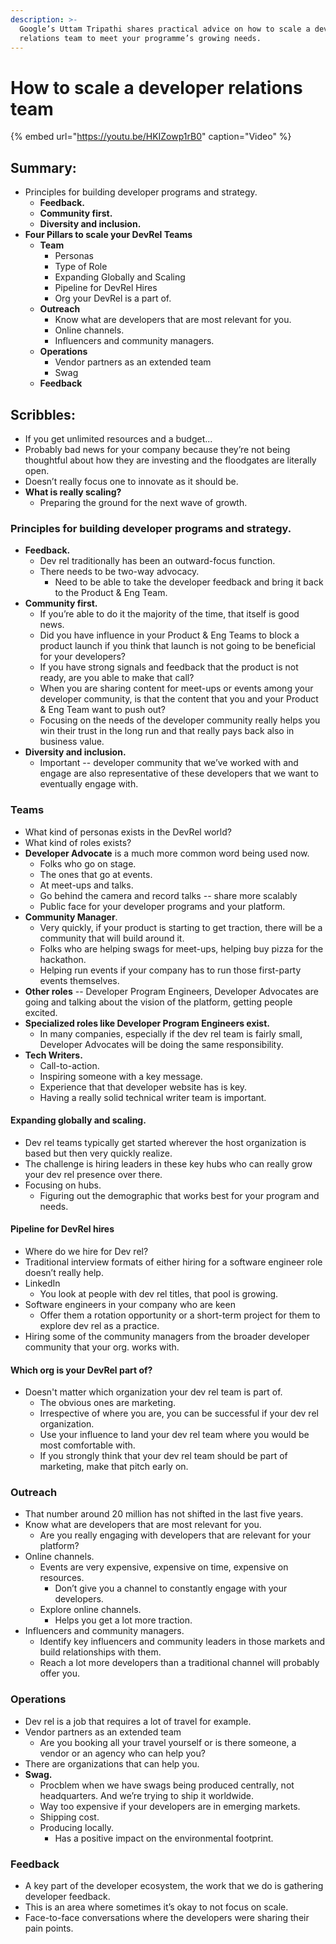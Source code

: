 ```yaml
---
description: >-
  Google’s Uttam Tripathi shares practical advice on how to scale a developer
  relations team to meet your programme’s growing needs.
---
```


# How to scale a developer relations team

{% embed url="https://youtu.be/HKIZowp1rB0" caption="Video" %}

## Summary: 

* Principles for building developer programs and strategy.
  * **Feedback.** 
  * **Community first.** 
  * **Diversity and inclusion.** 
* **Four Pillars to scale your DevRel Teams** 
  * **Team**
    * Personas 
    * Type of Role
    * Expanding Globally and Scaling
    * Pipeline for DevRel Hires
    * Org your DevRel is a part of. 
  * **Outreach**
    * Know what are developers that are most relevant for you. 
    * Online channels. 
    * Influencers and community managers. 
  * **Operations** 
    * Vendor partners as an extended team
    * Swag 
  * **Feedback**

## Scribbles: 

*  If you get unlimited resources and a budget...
  * Probably bad news for your company because they’re not being thoughtful about how they are investing and the floodgates are literally open. 
  * Doesn’t really focus one to innovate as it should be. 
* **What is really scaling?** 
  * Preparing the ground for the next wave of growth. 

### Principles for building developer programs and strategy.

* **Feedback.** 
  * Dev rel traditionally has been an outward-focus function. 
  * There needs to be two-way advocacy. 
    * Need to be able to take the developer feedback and bring it back to the Product & Eng Team. 
* **Community first.** 
  * If you’re able to do it the majority of the time, that itself is good news. 
  * Did you have influence in your Product & Eng Teams to block a product launch if you think that launch is not going to be beneficial for your developers? 
  * If you have strong signals and feedback that the product is not ready, are you able to make that call? 
  * When you are sharing content for meet-ups or events among your developer community, is that the content that you and your Product & Eng Team want to push out?
  * Focusing on the needs of the developer community really helps you win their trust in the long run and that really pays back also in business value.
* **Diversity and inclusion.** 
  * Important -- developer community that we’ve worked with and engage are also representative of these developers that we want to eventually engage with. 

### Teams 

* What kind of personas exists in the DevRel world? 
* What kind of roles exists? 
* **Developer Advocate** is a much more common word being used now. 
  * Folks who go on stage. 
  * The ones that go at events. 
  * At meet-ups and talks. 
  * Go behind the camera and record talks -- share more scalably
  * Public face for your developer programs and your platform. 
* **Community Manager**. 
  * Very quickly, if your product is starting to get traction, there will be a community that will build around it. 
  * Folks who are helping swags for meet-ups, helping buy pizza for the hackathon. 
  * Helping run events if your company has to run those first-party events themselves. 
* **Other roles** -- Developer Program Engineers, Developer Advocates are going and talking about the vision of the platform, getting people excited.
* **Specialized roles like Developer Program Engineers exist.** 
  * In many companies, especially if the dev rel team is fairly small, Developer Advocates will be doing the same responsibility.
* **Tech Writers.** 
  * Call-to-action. 
  * Inspiring someone with a key message.
  * Experience that that developer website has is key. 
  * Having a really solid technical writer team is important. 

#### Expanding globally and scaling.

* Dev rel teams typically get started wherever the host organization is based but then very quickly realize. 
* The challenge is hiring leaders in these key hubs who can really grow your dev rel presence over there. 
* Focusing on hubs.
  * Figuring out the demographic that works best for your program and needs. 

#### Pipeline for DevRel hires 

* Where do we hire for Dev rel?
* Traditional interview formats of either hiring for a software engineer role doesn’t really help.
* LinkedIn
  * You look at people with dev rel titles, that pool is growing. 
* Software engineers in your company who are keen
  * Offer them a rotation opportunity or a short-term project for them to explore dev rel as a practice. 
* Hiring some of the community managers from the broader developer community that your org. works with. 

#### Which org is your DevRel part of?

* Doesn't matter which organization your dev rel team is part of. 
  * The obvious ones are marketing. 
  * Irrespective of where you are, you can be successful if your dev rel organization.
  * Use your influence to land your dev rel team where you would be most comfortable with. 
  * If you strongly think that your dev rel team should be part of marketing, make that pitch early on. 

### Outreach

* That number around 20 million has not shifted in the last five years. 
* Know what are developers that are most relevant for you. 
  * Are you really engaging with developers that are relevant for your platform?
* Online channels. 
  * Events are very expensive, expensive on time, expensive on resources. 
    * Don’t give you a channel to constantly engage with your developers.
  * Explore online channels. 
    * Helps you get a lot more traction.
* Influencers and community managers. 
  * Identify key influencers and community leaders in those markets and build relationships with them.
  * Reach a lot more developers than a traditional channel will probably offer you.

### Operations 

* Dev rel is a job that requires a lot of travel for example. 
* Vendor partners as an extended team
  * Are you booking all your travel yourself or is there someone, a vendor or an agency who can help you? 
* There are organizations that can help you. 
* **Swag.** 
  * Procblem when we have swags being produced centrally, not headquarters. And we’re trying to ship it worldwide. 
  * Way too expensive if your developers are in emerging markets.
  * Shipping cost. 
  * Producing locally. 
    * Has a positive impact on the environmental footprint. 

### Feedback 

* A key part of the developer ecosystem, the work that we do is gathering developer feedback. 
* This is an area where sometimes it’s okay to not focus on scale. 
* Face-to-face conversations where the developers were sharing their pain points. 

